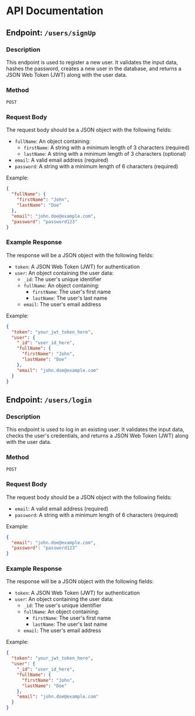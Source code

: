 # API Documentation

## Endpoint: `/users/signUp`

### Description
This endpoint is used to register a new user. It validates the input data, hashes the password, creates a new user in the database, and returns a JSON Web Token (JWT) along with the user data.

### Method
`POST`

### Request Body
The request body should be a JSON object with the following fields:
- `fullName`: An object containing:
  - `firstName`: A string with a minimum length of 3 characters (required)
  - `lastName`: A string with a minimum length of 3 characters (optional)
- `email`: A valid email address (required)
- `password`: A string with a minimum length of 6 characters (required)

Example:
```json
{
  "fullName": {
    "firstName": "John",
    "lastName": "Doe"
  },
  "email": "john.doe@example.com",
  "password": "password123"
}
```

### Example Response
The response will be a JSON object with the following fields:
- `token`: A JSON Web Token (JWT) for authentication
- `user`: An object containing the user data:
  - `_id`: The user's unique identifier
  - `fullName`: An object containing:
    - `firstName`: The user's first name
    - `lastName`: The user's last name
  - `email`: The user's email address

Example:
```json
{
  "token": "your_jwt_token_here",
  "user": {
    "_id": "user_id_here",
    "fullName": {
      "firstName": "John",
      "lastName": "Doe"
    },
    "email": "john.doe@example.com"
  }
}
```

## Endpoint: `/users/login`

### Description
This endpoint is used to log in an existing user. It validates the input data, checks the user's credentials, and returns a JSON Web Token (JWT) along with the user data.

### Method
`POST`

### Request Body
The request body should be a JSON object with the following fields:
- `email`: A valid email address (required)
- `password`: A string with a minimum length of 6 characters (required)

Example:
```json
{
  "email": "john.doe@example.com",
  "password": "password123"
}
```

### Example Response
The response will be a JSON object with the following fields:
- `token`: A JSON Web Token (JWT) for authentication
- `user`: An object containing the user data:
  - `_id`: The user's unique identifier
  - `fullName`: An object containing:
    - `firstName`: The user's first name
    - `lastName`: The user's last name
  - `email`: The user's email address

Example:
```json
{
  "token": "your_jwt_token_here",
  "user": {
    "_id": "user_id_here",
    "fullName": {
      "firstName": "John",
      "lastName": "Doe"
    },
    "email": "john.doe@example.com"
  }
}
```
````
